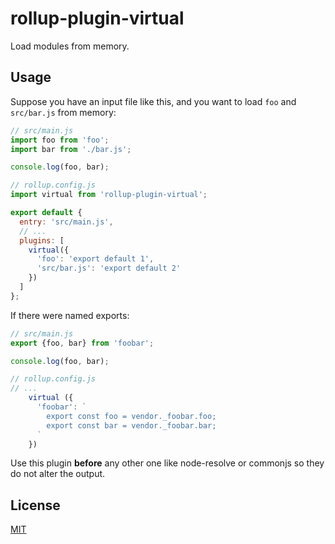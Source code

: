 # rollup-plugin-virtual

Load modules from memory.

## Usage

Suppose you have an input file like this, and you want to load `foo` and `src/bar.js` from memory:

```js
// src/main.js
import foo from 'foo';
import bar from './bar.js';

console.log(foo, bar);
```

```js
// rollup.config.js
import virtual from 'rollup-plugin-virtual';

export default {
  entry: 'src/main.js',
  // ...
  plugins: [
    virtual({
      'foo': 'export default 1',
      'src/bar.js': 'export default 2'
    })
  ]
};
```

If there were named exports:
```js
// src/main.js
export {foo, bar} from 'foobar';

console.log(foo, bar);
```

```js
// rollup.config.js
// ...
    virtual ({
      'foobar': `
        export const foo = vendor._foobar.foo;
        export const bar = vendor._foobar.bar;
      `
    })
```

Use this plugin __before__ any other one like node-resolve or commonjs so they do not alter the output. 


## License

[MIT](LICENSE)
